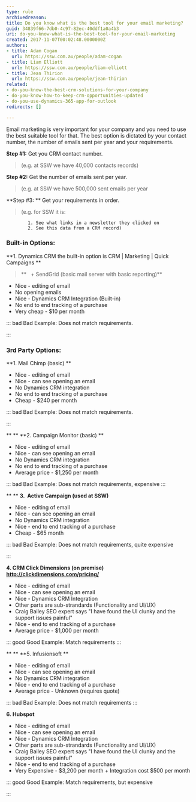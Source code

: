```yaml
---
type: rule
archivedreason: 
title: Do you know what is the best tool for your email marketing?
guid: 34839f66-7db0-4c97-82ec-40ddf1a0a4b3
uri: do-you-know-what-is-the-best-tool-for-your-email-marketing
created: 2017-11-07T00:02:48.0000000Z
authors:
- title: Adam Cogan
  url: https://ssw.com.au/people/adam-cogan
- title: Liam Elliott
  url: https://ssw.com.au/people/liam-elliott
- title: Jean Thirion
  url: https://ssw.com.au/people/jean-thirion
related:
- do-you-know-the-best-crm-solutions-for-your-company
- do-you-know-how-to-keep-crm-opportunities-updated
- do-you-use-dynamics-365-app-for-outlook
redirects: []

---
```


Email marketing is very important for your company and you need to use the best suitable tool for that. The best option is dictated by your contact number, the number of emails sent per year and your requirements.


<!--endintro-->

**Step #1:** Get you CRM contact number.


> (e.g. at SSW we have 40,000 contacts records)


**Step #2:** Get the number of emails sent per year.


> (e.g. at SSW we have 500,000 sent emails per year


**Step #3: ** Get your requirements in order.


> (e.g. for SSW it is:




            1. See what links in a newsletter they clicked on
            2. See this data from a CRM record)








### Built-in Options:
 **1. Dynamics CRM the built-in option is CRM | Marketing | Quick Campaigns ** 

> **   + SendGrid (basic mail server with basic reporting)**


* Nice - editing of email
* No opening emails
* Nice - Dynamics CRM Integration (Built-in)
* No end to end tracking of a purchase
* Very cheap - $10 per month



::: bad
Bad Example: Does not match requirements.

:::




### 


### 3rd Party Options:
 **1. Mail Chimp (basic)
**
* Nice - editing of email
* Nice - can see opening an email
* No Dynamics CRM integration
* No end to end tracking of a purchase
* Cheap - $240 per month



::: bad
Bad Example: Does not match requirements.

:::

 **
** **2. Campaign Monitor (basic)
** 


* Nice - editing of email
* Nice - can see opening an email
* No Dynamics CRM integration
* No end to end tracking of a purchase
* Average price - $1,250 per month



::: bad
Bad Example: Does not match requirements, expensive
:::

 **
** **3.  Active Campaign (used at SSW)** 


* Nice - editing of email
* Nice - can see opening an email
* No Dynamics CRM integration
* Nice - end to end tracking of a purchase
* Cheap - $65 month



::: bad
Bad Example: Does not match requirements, quite expensive

:::

  **4. CRM Click Dimensions (on premise)  http://clickdimensions.com/pricing/**
* Nice - editing of email
* Nice - can see opening an email
* Nice - Dynamics CRM Integration
* Other parts are sub-strandards (Functionality and UI/UX)
* Craig Bailey SEO expert says "I have found the UI clunky and the support issues painful"
* Nice - end to end tracking of a purchase
* Average price - $1,000 per month



::: good
Good Example: Match requirements
:::

 **
** **5. Infusionsoft
**
* Nice - editing of email
* Nice - can see opening an email
* No Dynamics CRM integration
* Nice - end to end tracking of a purchase
* Average price - Unknown (requires quote)





::: bad
Bad Example: Does not match requirements
:::

  **6. Hubspot**
* Nice - editing of email
* Nice - can see opening an email
* Nice - Dynamics CRM Integration
* Other parts are sub-strandards (Functionality and UI/UX)
* Craig Bailey SEO expert says "I have found the UI clunky and the support issues painful"
* Nice - end to end tracking of a purchase
* Very Expensive - $3,200 per month + Integration cost $500 per month



::: good
Good Example: Match requirements, but expensive

:::
